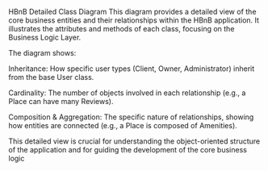 HBnB Detailed Class Diagram
This diagram provides a detailed view of the core business entities and their relationships within the HBnB application. It illustrates the attributes and methods of each class, focusing on the Business Logic Layer.

The diagram shows:

Inheritance: How specific user types (Client, Owner, Administrator) inherit from the base User class.

Cardinality: The number of objects involved in each relationship (e.g., a Place can have many Reviews).

Composition & Aggregation: The specific nature of relationships, showing how entities are connected (e.g., a Place is composed of Amenities).

This detailed view is crucial for understanding the object-oriented structure of the application and for guiding the development of the core business logic